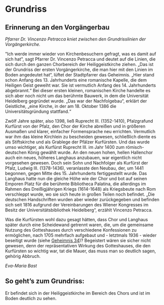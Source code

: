 # Grundriss

## Erinnerung an den Vorgängerbau

*Pfarrer Dr. Vincenzo Petracca kniet zwischen den Grundrisslinien der Vorgängerkirche.*

"Ich werde immer wieder von Kirchenbesuchern gefragt, was es damit auf sich hat", sagt Pfarrer Dr. Vincenzo Petracca und deutet auf die Linien, die sich durch den ganzen Chorbereich der Heiliggeistkirche ziehen. „Das ist der Grundriss der ersten Vorgängerkirche, die man hier mit den Linien im Boden angedeutet hat“, lüftet der Stadtpfarrer das Geheimnis. „Hier stand schon Anfang des 13. Jahrhunderts eine romanische Kapelle, die dem Heiligen Geist geweiht war. Sie ist vermutlich Anfang des 14. Jahrhunderts abgebrannt.“ Bei dieser ersten kleinen, romanischen Kirche handelte es sich aber noch nicht um das berühmte Bauwerk, in dem die Universität Heidelberg gegründet wurde. „Das war der Nachfolgebau“, erklärt der Geistliche, „eine Kirche, in der am 18. Oktober 1386 die Universitätsgründung stattfand.“ 

Zwölf Jahre später, also 1398, ließ Ruprecht III. (1352-1410), Pfalzgrafund Kurfürst von der Pfalz, den Chor der Kirche abreißen und in größeren Ausmaßen und klarer, einfacher Formensprache neu errichten. Vermutlich war ihm das kleine Kirchlein zu bescheiden gewesen, schließlich diente es als Stiftskirche und als Grablege der Pfälzer Kurfürsten. Und das wurde umso wichtiger, als Kurfürst Ruprecht III. im Jahr 1400 zum römisch-deutschen König gewählt wurde. An den neuen hohen, hellen Hallenchor auch ein neues, höheres Langhaus anzubauen, war eigentlich nicht vorgesehen gewesen. Doch sein Sohn und Nachfolger als Kurfürst der Pfalz, Ludwig III. (1378-1436), veranlasste den Neubau, der, um 1441 begonnen, gegen Mitte des 15. Jahrhunderts fertiggestellt wurde. Das Langhaus hatte nun die gleiche Höhe wie der Chor und bot auf seinen Emporen Platz für die berühmte Bibliotheca Palatina, die allerdings im Rahmen des Dreißigjährigen Kriegs (1614-1648) als Kriegsbeute nach Rom verschleppt wurde, wo sie sich heute in großen Teilen noch befindet. „Die deutschen Handschriften wurden aber wieder zurückgegeben und befinden sich seit 1816 aufgrund der Vereinbarungen des Wiener Kongresses im Besitz der Universitätsbibliothek Heidelberg“, erzählt Vincenzo Petracca.

Was die Kurfürsten wohl dazu gesagt hätten, dass Chor und Langhaus später durch eine Scheidewand getrennt waren, die, um die gemeinsame Nutzung des Gotteshauses durch verschiedene
Konfessionen zu ermöglichen, nach 1705 mehrfach aufgebaut und - letztmals 1936 - wieder beseitigt wurde (siehe [Geheimnis 34](./zwei-eingaenge.md))? Begeistert wären sie sicher nicht gewesen, denn der repräsentativen Wirkung des Gotteshauses, die den Kurfürsten so wichtig war, tat die Mauer, das muss man so deutlich sagen, gehörig Abbruch.

*Eva-Maria Bast*

## So geht’s zum Grundriss:

Er befindet sich in der Heiliggeistkirche im Bereich des Chors und ist im Boden deutlich zu sehen. 